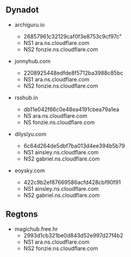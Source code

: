 ## Dynadot

- archiguru.io
  - 26857961c32129caf0f3e8753c9cf97c"
  - NS1	ara.ns.cloudflare.com
  - NS2	fonzie.ns.cloudflare.com

- jonnyhub.com
  - 2208925448edfde8f5712ba3988c85bc
  - NS1	ara.ns.cloudflare.com
  - NS2	fonzie.ns.cloudflare.com

- rsshub.in
  - db11e042f66c0e48ea4191cbea79a1ea
  - NS	ara.ns.cloudflare.com
  - NS	fonzie.ns.cloudflare.com

- dilyslyu.com
  - 6c64d264de5dbf7ba013d4ee394b5b79
  - NS1	ainsley.ns.cloudflare.com
  - NS2	gabriel.ns.cloudflare.com

- eoysky.com
  - 422c9b2ef87669586acfd428cbf90f91
  - NS1	ainsley.ns.cloudflare.com 
  - NS2	gabriel.ns.cloudflare.com

## Regtons
- magichub.free.hr
  - 2993d1cb321be0d843d52e997d27f4b2
  - NS1 ara.ns.cloudflare.com
  - NS2 fonzie.ns.cloudflare.com



